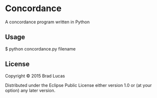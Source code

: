 # Concordance

A concordance program written in Python


## Usage

$ python concordance.py filename


## License

Copyright © 2015 Brad Lucas

Distributed under the Eclipse Public License either version 1.0 or (at
your option) any later version.
